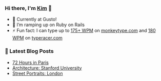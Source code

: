 ### Hi there, I'm [Kim](https://kim-nguyenkhn.github.io/) 👋

- 🔭 Currently at Gusto!
- 🌱 I’m ramping up on Ruby on Rails
- ⚡ Fun fact: I can type up to [175+ WPM](https://github.com/kim-nguyenkhn/kim-nguyenkhn/blob/main/monkeytype.PNG?raw=true) on [monkeytype.com](https://monkeytype.com/) and [180 WPM](https://github.com/kim-nguyenkhn/kim-nguyenkhn/blob/main/typeracer.PNG?raw=true) on [typeracer.com](https://typeracer.com/)

### 📕 Latest Blog Posts
<!-- BLOG-POST-LIST:START -->
- [72 Hours in Paris](https://kimception.blog/2023/04/09/72-hours-in-paris/)
- [Architecture: Stanford University](https://kimception.blog/2022/09/01/architecture-stanford-university/)
- [Street Portraits: London](https://kimception.blog/2022/07/04/street-portraits-london/)
<!-- BLOG-POST-LIST:END -->
